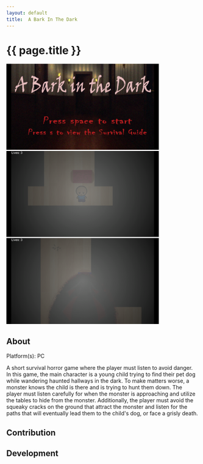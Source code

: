 ```yaml
---
layout:	default
title:	A Bark In The Dark
---
```


# {{ page.title }}

<img src="images/abitd1.png" width="400"> 
<img src="images/abitd2.png" width="400">
<img src="images/abitd3.png" width="400">

## About
Platform(s): PC

A short survival horror game where the player must listen to avoid danger. In this game, the main character is a young child trying to find their pet dog while wandering haunted hallways in the dark. To make matters worse, a monster knows the child is there and is trying to hunt them down. The player must listen carefully for when the monster is approaching and utilize the tables to hide from the monster. Additionally, the player must avoid the squeaky cracks on the ground that attract the monster and listen for the paths that will eventually lead them to the child's dog, or face a grisly death. 

## Contribution


## Development
